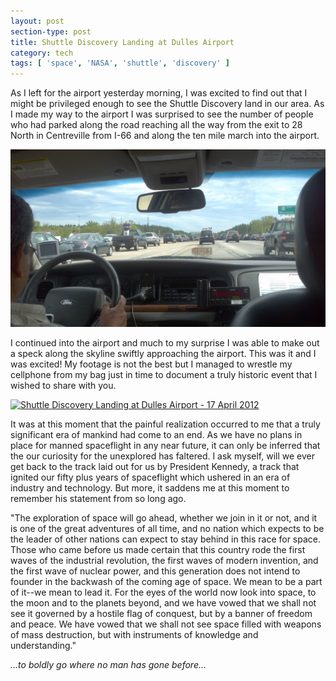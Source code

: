 ```yaml
---
layout: post
section-type: post
title: Shuttle Discovery Landing at Dulles Airport
category: tech
tags: [ 'space', 'NASA', 'shuttle', 'discovery' ]
---
```


As I left for the airport yesterday morning, I was excited to find out that I might be privileged enough to see the Shuttle Discovery land in our area.  As I made my way to the airport I was surprised to see the number of people who had parked along the road reaching all the way from the exit to 28 North in Centreville from I-66 and along the ten mile march into the airport.  

![Route 28 North Near Dulles Airport](https://raw.githubusercontent.com/getChester/getchester.github.io-src/master/img/route28.jpg)

I continued into the airport and much to my surprise I was able to make out a speck along the skyline swiftly approaching the airport.  This was it and I was excited!  My footage is not the best but I managed to wrestle my cellphone from my bag just in time to document a truly historic event that I wished to share with you.

[![Shuttle Discovery Landing at Dulles Airport - 17 April 2012](https://img.youtube.com/vi/rJIcWyU45z0/0.jpg)](https://www.youtube.com/watch?v=rJIcWyU45z0)

It was at this moment that the painful realization occurred to me that a truly significant era of mankind had come to an end.  As we have no plans in place for manned spaceflight in any near future, it can only be inferred that the our curiosity for the unexplored has faltered.  I ask myself, will we ever get back to the track laid out for us by President Kennedy, a track that ignited our fifty plus years of spaceflight which ushered in an era of industry and technology.  But more, it saddens me at this moment to remember his statement from so long ago.

"The exploration of space will go ahead, whether we join in it or not, and it is one of the great adventures of all time, and no nation which expects to be the leader of other nations can expect to stay behind in this race for space. Those who came before us made certain that this country rode the first waves of the industrial revolution, the first waves of modern invention, and the first wave of nuclear power, and this generation does not intend to founder in the backwash of the coming age of space. We mean to be a part of it--we mean to lead it. For the eyes of the world now look into space, to the moon and to the planets beyond, and we have vowed that we shall not see it governed by a hostile flag of conquest, but by a banner of freedom and peace. We have vowed that we shall not see space filled with weapons of mass destruction, but with instruments of knowledge and understanding."

_...to boldly go where no man has gone before..._